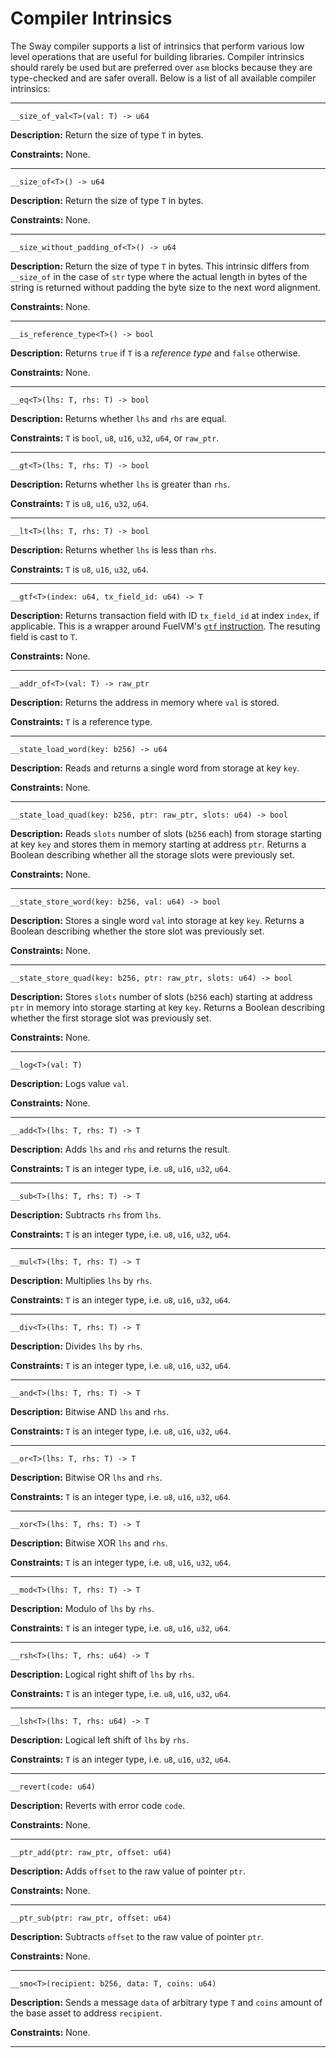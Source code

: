 # Compiler Intrinsics

The Sway compiler supports a list of intrinsics that perform various low level operations that are useful for building libraries. Compiler intrinsics should rarely be used but are preferred over `asm` blocks because they are type-checked and are safer overall. Below is a list of all available compiler intrinsics:

___

```sway
__size_of_val<T>(val: T) -> u64
```

**Description:** Return the size of type `T` in bytes.

**Constraints:** None.

___

```sway
__size_of<T>() -> u64
```

**Description:** Return the size of type `T` in bytes.

**Constraints:** None.

___

```sway
__size_without_padding_of<T>() -> u64
```

**Description:** Return the size of type `T` in bytes. This intrinsic differs from `__size_of` in the case of `str` type where the actual length in bytes of the string is returned without padding the byte size to the next word alignment.

**Constraints:** None.

___

```sway
__is_reference_type<T>() -> bool
```

**Description:** Returns `true` if `T` is a _reference type_ and `false` otherwise.

**Constraints:** None.

___

```sway
__eq<T>(lhs: T, rhs: T) -> bool
```

**Description:** Returns whether `lhs` and `rhs` are equal.

**Constraints:** `T` is `bool`, `u8`, `u16`, `u32`, `u64`, or `raw_ptr`.

___

```sway
__gt<T>(lhs: T, rhs: T) -> bool
```

**Description:** Returns whether `lhs` is greater than `rhs`.

**Constraints:** `T` is `u8`, `u16`, `u32`, `u64`.
___

```sway
__lt<T>(lhs: T, rhs: T) -> bool
```

**Description:** Returns whether `lhs` is less than `rhs`.

**Constraints:** `T` is `u8`, `u16`, `u32`, `u64`.
___

```sway
__gtf<T>(index: u64, tx_field_id: u64) -> T
```

**Description:** Returns transaction field with ID `tx_field_id` at index `index`, if applicable. This is a wrapper around FuelVM's [`gtf` instruction](https://fuellabs.github.io/fuel-specs/master/vm/instruction_set#gtf-get-transaction-fields). The resuting field is cast to `T`.

**Constraints:** None.

___

```sway
__addr_of<T>(val: T) -> raw_ptr
```

**Description:** Returns the address in memory where `val` is stored.

**Constraints:** `T` is a reference type.

___

```sway
__state_load_word(key: b256) -> u64
```

**Description:** Reads and returns a single word from storage at key `key`.

**Constraints:** None.

___

```sway
__state_load_quad(key: b256, ptr: raw_ptr, slots: u64) -> bool
```

**Description:** Reads `slots` number of slots (`b256` each) from storage starting at key `key` and stores them in memory starting at address `ptr`. Returns a Boolean describing whether all the storage slots were previously set.

**Constraints:** None.

___

```sway
__state_store_word(key: b256, val: u64) -> bool
```

**Description:** Stores a single word `val` into storage at key `key`. Returns a Boolean describing whether the store slot was previously set.

**Constraints:** None.

___

```sway
__state_store_quad(key: b256, ptr: raw_ptr, slots: u64) -> bool
```

**Description:** Stores `slots` number of slots (`b256` each) starting at address `ptr` in memory into storage starting at key `key`. Returns a Boolean describing whether the first storage slot was previously set.

**Constraints:** None.

___

```sway
__log<T>(val: T)
```

**Description:** Logs value `val`.

**Constraints:** None.

___

```sway
__add<T>(lhs: T, rhs: T) -> T
```

**Description:** Adds `lhs` and `rhs` and returns the result.

**Constraints:** `T` is an integer type, i.e. `u8`, `u16`, `u32`, `u64`.

___

```sway
__sub<T>(lhs: T, rhs: T) -> T
```

**Description:** Subtracts `rhs` from `lhs`.

**Constraints:** `T` is an integer type, i.e. `u8`, `u16`, `u32`, `u64`.

___

```sway
__mul<T>(lhs: T, rhs: T) -> T
```

**Description:** Multiplies `lhs` by `rhs`.

**Constraints:** `T` is an integer type, i.e. `u8`, `u16`, `u32`, `u64`.

___

```sway
__div<T>(lhs: T, rhs: T) -> T
```

**Description:** Divides `lhs` by `rhs`.

**Constraints:** `T` is an integer type, i.e. `u8`, `u16`, `u32`, `u64`.

___

```sway
__and<T>(lhs: T, rhs: T) -> T
```

**Description:** Bitwise AND `lhs` and `rhs`.

**Constraints:** `T` is an integer type, i.e. `u8`, `u16`, `u32`, `u64`.

___

```sway
__or<T>(lhs: T, rhs: T) -> T
```

**Description:** Bitwise OR `lhs` and `rhs`.

**Constraints:** `T` is an integer type, i.e. `u8`, `u16`, `u32`, `u64`.

___

```sway
__xor<T>(lhs: T, rhs: T) -> T
```

**Description:** Bitwise XOR `lhs` and `rhs`.

**Constraints:** `T` is an integer type, i.e. `u8`, `u16`, `u32`, `u64`.
___

```sway
__mod<T>(lhs: T, rhs: T) -> T
```

**Description:** Modulo of `lhs` by `rhs`.

**Constraints:** `T` is an integer type, i.e. `u8`, `u16`, `u32`, `u64`.
___

```sway
__rsh<T>(lhs: T, rhs: u64) -> T
```

**Description:** Logical right shift of `lhs` by `rhs`.

**Constraints:** `T` is an integer type, i.e. `u8`, `u16`, `u32`, `u64`.
___

```sway
__lsh<T>(lhs: T, rhs: u64) -> T
```

**Description:** Logical left shift of `lhs` by `rhs`.

**Constraints:** `T` is an integer type, i.e. `u8`, `u16`, `u32`, `u64`.
___

```sway
__revert(code: u64)
```

**Description:** Reverts with error code `code`.

**Constraints:** None.

___

```sway
__ptr_add(ptr: raw_ptr, offset: u64)
```

**Description:** Adds `offset` to the raw value of pointer `ptr`.

**Constraints:** None.

___

```sway
__ptr_sub(ptr: raw_ptr, offset: u64)
```

**Description:** Subtracts `offset` to the raw value of pointer `ptr`.

**Constraints:** None.

___

```sway
__smo<T>(recipient: b256, data: T, coins: u64)
```

**Description:** Sends a message `data` of arbitrary type `T` and `coins` amount of the base asset to address `recipient`.

**Constraints:** None.

___
